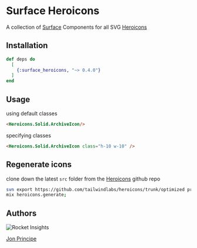 # Surface Heroicons

A collection of [Surface](https://surface-ui.org) Components for all SVG [Heroicons](https://heroicons.com)

## Installation

```elixir
def deps do
  [
    {:surface_heroicons, "~> 0.4.0"}
  ]
end
```

## Usage

using default classes
```html
<Heroicons.Solid.ArchiveIcon/>
```

specifying classes
```html
<Heroicons.Solid.ArchiveIcon class="h-10 w-10" />
```

## Regenerate icons

clone down the latest `src` folder from the [Heroicons](https://github.com/tailwindlabs/heroicons) github repo
```bash
svn export https://github.com/tailwindlabs/heroicons/trunk/optimized priv/heroicons/src --force;
mix heroicons.generate;
```

## Authors

![Rocket Insights](https://www.rocketinsights.com/images/rocket_partofdept_logo.svg)

[Jon Principe](https://github.com/jprincipe)

